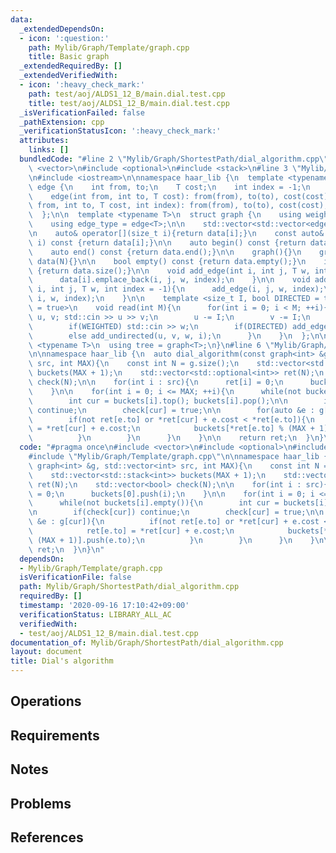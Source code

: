 ```yaml
---
data:
  _extendedDependsOn:
  - icon: ':question:'
    path: Mylib/Graph/Template/graph.cpp
    title: Basic graph
  _extendedRequiredBy: []
  _extendedVerifiedWith:
  - icon: ':heavy_check_mark:'
    path: test/aoj/ALDS1_12_B/main.dial.test.cpp
    title: test/aoj/ALDS1_12_B/main.dial.test.cpp
  _isVerificationFailed: false
  _pathExtension: cpp
  _verificationStatusIcon: ':heavy_check_mark:'
  attributes:
    links: []
  bundledCode: "#line 2 \"Mylib/Graph/ShortestPath/dial_algorithm.cpp\"\n#include\
    \ <vector>\n#include <optional>\n#include <stack>\n#line 3 \"Mylib/Graph/Template/graph.cpp\"\
    \n#include <iostream>\n\nnamespace haar_lib {\n  template <typename T>\n  struct\
    \ edge {\n    int from, to;\n    T cost;\n    int index = -1;\n    edge(){}\n\
    \    edge(int from, int to, T cost): from(from), to(to), cost(cost){}\n    edge(int\
    \ from, int to, T cost, int index): from(from), to(to), cost(cost), index(index){}\n\
    \  };\n\n  template <typename T>\n  struct graph {\n    using weight_type = T;\n\
    \    using edge_type = edge<T>;\n\n    std::vector<std::vector<edge<T>>> data;\n\
    \n    auto& operator[](size_t i){return data[i];}\n    const auto& operator[](size_t\
    \ i) const {return data[i];}\n\n    auto begin() const {return data.begin();}\n\
    \    auto end() const {return data.end();}\n\n    graph(){}\n    graph(int N):\
    \ data(N){}\n\n    bool empty() const {return data.empty();}\n    int size() const\
    \ {return data.size();}\n\n    void add_edge(int i, int j, T w, int index = -1){\n\
    \      data[i].emplace_back(i, j, w, index);\n    }\n\n    void add_undirected(int\
    \ i, int j, T w, int index = -1){\n      add_edge(i, j, w, index);\n      add_edge(j,\
    \ i, w, index);\n    }\n\n    template <size_t I, bool DIRECTED = true, bool WEIGHTED\
    \ = true>\n    void read(int M){\n      for(int i = 0; i < M; ++i){\n        int\
    \ u, v; std::cin >> u >> v;\n        u -= I;\n        v -= I;\n        T w = 1;\n\
    \        if(WEIGHTED) std::cin >> w;\n        if(DIRECTED) add_edge(u, v, w, i);\n\
    \        else add_undirected(u, v, w, i);\n      }\n    }\n  };\n\n  template\
    \ <typename T>\n  using tree = graph<T>;\n}\n#line 6 \"Mylib/Graph/ShortestPath/dial_algorithm.cpp\"\
    \n\nnamespace haar_lib {\n  auto dial_algorithm(const graph<int> &g, std::vector<int>\
    \ src, int MAX){\n    const int N = g.size();\n    std::vector<std::stack<int>>\
    \ buckets(MAX + 1);\n    std::vector<std::optional<int>> ret(N);\n    std::vector<bool>\
    \ check(N);\n\n    for(int i : src){\n      ret[i] = 0;\n      buckets[0].push(i);\n\
    \    }\n\n    for(int i = 0; i <= MAX; ++i){\n      while(not buckets[i].empty()){\n\
    \        int cur = buckets[i].top(); buckets[i].pop();\n\n        if(check[cur])\
    \ continue;\n        check[cur] = true;\n\n        for(auto &e : g[cur]){\n  \
    \        if(not ret[e.to] or *ret[cur] + e.cost < *ret[e.to]){\n            ret[e.to]\
    \ = *ret[cur] + e.cost;\n            buckets[*ret[e.to] % (MAX + 1)].push(e.to);\n\
    \          }\n        }\n      }\n    }\n\n    return ret;\n  }\n}\n"
  code: "#pragma once\n#include <vector>\n#include <optional>\n#include <stack>\n\
    #include \"Mylib/Graph/Template/graph.cpp\"\n\nnamespace haar_lib {\n  auto dial_algorithm(const\
    \ graph<int> &g, std::vector<int> src, int MAX){\n    const int N = g.size();\n\
    \    std::vector<std::stack<int>> buckets(MAX + 1);\n    std::vector<std::optional<int>>\
    \ ret(N);\n    std::vector<bool> check(N);\n\n    for(int i : src){\n      ret[i]\
    \ = 0;\n      buckets[0].push(i);\n    }\n\n    for(int i = 0; i <= MAX; ++i){\n\
    \      while(not buckets[i].empty()){\n        int cur = buckets[i].top(); buckets[i].pop();\n\
    \n        if(check[cur]) continue;\n        check[cur] = true;\n\n        for(auto\
    \ &e : g[cur]){\n          if(not ret[e.to] or *ret[cur] + e.cost < *ret[e.to]){\n\
    \            ret[e.to] = *ret[cur] + e.cost;\n            buckets[*ret[e.to] %\
    \ (MAX + 1)].push(e.to);\n          }\n        }\n      }\n    }\n\n    return\
    \ ret;\n  }\n}\n"
  dependsOn:
  - Mylib/Graph/Template/graph.cpp
  isVerificationFile: false
  path: Mylib/Graph/ShortestPath/dial_algorithm.cpp
  requiredBy: []
  timestamp: '2020-09-16 17:10:42+09:00'
  verificationStatus: LIBRARY_ALL_AC
  verifiedWith:
  - test/aoj/ALDS1_12_B/main.dial.test.cpp
documentation_of: Mylib/Graph/ShortestPath/dial_algorithm.cpp
layout: document
title: Dial's algorithm
---
```


## Operations

## Requirements

## Notes

## Problems

## References
